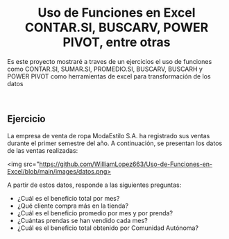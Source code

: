 <h1 align="center"> Uso de Funciones en Excel CONTAR.SI, BUSCARV, POWER PIVOT, entre otras</h1>
<p>Es este proyecto mostraré a traves de un ejercicios el uso de funciones como CONTAR.SI, SUMAR.SI, PROMEDIO.SI, BUSCARV, BUSCARH y POWER PIVOT como herramientas de excel para transformación de los datos</p>
<br>

## Ejercicio

<p>La empresa de venta de ropa ModaEstilo S.A. ha registrado sus ventas durante el primer semestre del año. A continuación, se presentan los datos de las ventas realizadas:</p>

<picture> <img src="https://github.com/WilliamLopez663/Uso-de-Funciones-en-Excel/blob/main/images/datos.png></picture>

<p>A partir de estos datos, responde a las siguientes preguntas:</p>

-  ¿Cuál es el beneficio total por mes?
- ¿Qué cliente compra más en la tienda?
- ¿Cuál es el beneficio promedio por mes y por prenda?
- ¿Cuántas prendas se han vendido cada mes?
- ¿Cuál es el beneficio total obtenido por Comunidad Autónoma?
